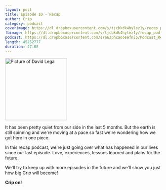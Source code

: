 ```yaml
---
layout: post
title: Episode 10 - Recap
author: Crip
category: podcast
coverimage: https://dl.dropboxusercontent.com/s/tjcbkdk4hylez1y/recap_pod.jpg
fbimage: https://dl.dropboxusercontent.com/s/tjcbkdk4hylez1y/recap_pod.jpg
podcast: https://dl.dropboxusercontent.com/s/a63phxaooeefnip/Podcast_Recap_290615.mp3
length: 45252777
duration: 47:08
---
```


<img src="https://dl.dropboxusercontent.com/s/tjcbkdk4hylez1y/recap_pod.jpg" class="post-image post-image--right" width="200" alt="Picture of David Lega">

<p class="lead">It has been pretty quiet from our side in the last 5 months. But the earth is still spinning and we're moving at a pace so fast we're wondering how we got here in one piece.</p>

In this recap podcast, we're just going over what has happened in our lives since our last episode. Love, experiences, lessons learned and plans for the future. 

We'll try to keep up with more episodes in the future and we'll show you just how big Crip will become!

<b>Crip on!</b>


